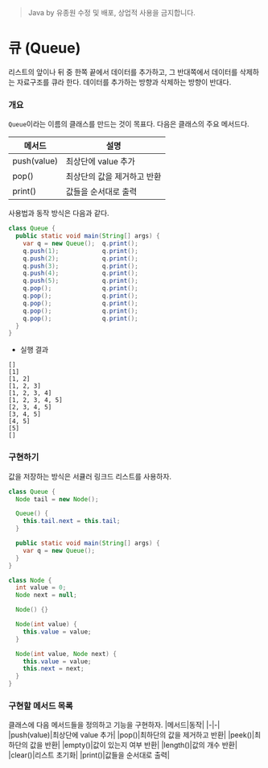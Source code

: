 > Java by 유종원
> 수정 및 배포, 상업적 사용을 금지합니다.

# 큐 (Queue)
리스트의 앞이나 뒤 중 한쪽 끝에서 데이터를 추가하고, 그 반대쪽에서 데이터를 삭제하는 자료구조를 큐라 한다. 데이터를 추가하는 방향과 삭제하는 방향이 반대다.

### 개요
`Queue`이라는 이름의 클래스를 만드는 것이 목표다. 다음은 클래스의 주요 메서드다.

|메서드|설명|
|-|-|
|push(value)|최상단에 value 추가|
|pop()|최상단의 값을 제거하고 반환|
|print()|값들을 순서대로 출력|

사용법과 동작 방식은 다음과 같다.
```java
class Queue {
  public static void main(String[] args) {
    var q = new Queue();  q.print();
    q.push(1);            q.print();
    q.push(2);            q.print();
    q.push(3);            q.print();
    q.push(4);            q.print();
    q.push(5);            q.print();
    q.pop();              q.print();
    q.pop();              q.print();
    q.pop();              q.print();
    q.pop();              q.print();
    q.pop();              q.print();
  }
}
```
* 실행 결과
```
[]
[1]
[1, 2]
[1, 2, 3]
[1, 2, 3, 4]
[1, 2, 3, 4, 5]
[2, 3, 4, 5]
[3, 4, 5]
[4, 5]
[5]
[]

```

### 구현하기
값을 저장하는 방식은 서큘러 링크드 리스트를 사용하자.
```java
class Queue {
  Node tail = new Node();

  Queue() {
    this.tail.next = this.tail;
  }

  public static void main(String[] args) {
    var q = new Queue();
  }
}

class Node {
  int value = 0;
  Node next = null;

  Node() {}

  Node(int value) {
    this.value = value;
  }

  Node(int value, Node next) {
    this.value = value;
    this.next = next;
  }
}
```

### 구현할 메서드 목록
클래스에 다음 메서드들을 정의하고 기능을 구현하자.
|메서드|동작|
|-|-|
|push(value)|최상단에 value 추가|
|pop()|최하단의 값을 제거하고 반환|
|peek()|최하단의 값을 반환|
|empty()|값이 있는지 여부 반환|
|length()|값의 개수 반환|
|clear()|리스트 초기화|
|print()|값들을 순서대로 출력|
